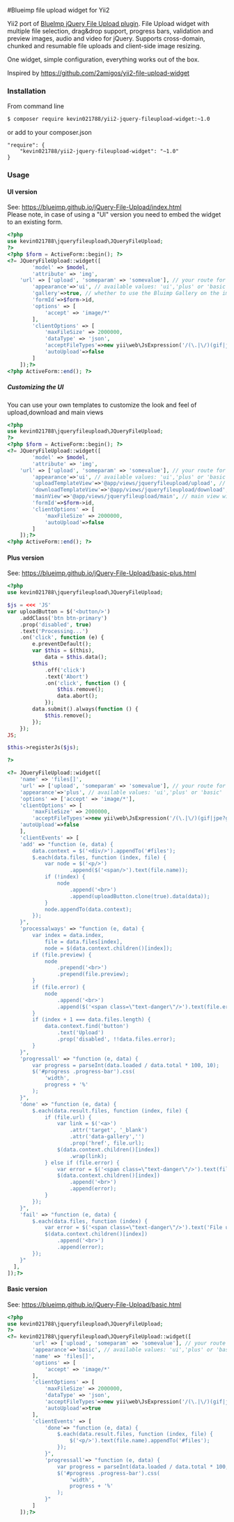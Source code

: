 #Blueimp file upload widget for Yii2

Yii2 port of [BlueImp jQuery File Upload plugin](http://blueimp.github.io/jQuery-File-Upload/). File Upload widget with multiple file selection, drag&drop support, progress bars, validation and preview images, audio and video for jQuery.
Supports cross-domain, chunked and resumable file uploads and client-side image resizing.  

One widget, simple configuration, everything works out of the box.

Inspired by https://github.com/2amigos/yii2-file-upload-widget

### Installation

From command line

```bash
$ composer require kevin021788/yii2-jquery-fileupload-widget:~1.0
```

or add to your composer.json

```
"require": {
	"kevin021788/yii2-jquery-fileupload-widget": "~1.0"
}	
```

### Usage

#### UI version
See: https://blueimp.github.io/jQuery-File-Upload/index.html  
Please note, in case of using a "UI" version you need to embed the widget to an existing form.
```PHP
<?php
use kevin021788\jqueryfileupload\JQueryFileUpload;
?>
<?php $form = ActiveForm::begin(); ?>
<?= JQueryFileUpload::widget([
        'model' => $model,
        'attribute' => 'img',
	'url' => ['upload', 'someparam' => 'somevalue'], // your route for saving images,
        'appearance'=>'ui', // available values: 'ui','plus' or 'basic'
        'gallery'=>true, // whether to use the Bluimp Gallery on the images or not
        'formId'=>$form->id,
        'options' => [
            'accept' => 'image/*'
        ],
        'clientOptions' => [
            'maxFileSize' => 2000000,
            'dataType' => 'json',
            'acceptFileTypes'=>new yii\web\JsExpression('/(\.|\/)(gif|jpe?g|png)$/i'),
            'autoUpload'=>false
        ]
    ]);?>
<?php ActiveForm::end(); ?>    
```
##### Customizing the UI
You can use your own templates to customize the look and feel of upload,download and main views  

```PHP
<?php
use kevin021788\jqueryfileupload\JQueryFileUpload;
?>
<?php $form = ActiveForm::begin(); ?>
<?= JQueryFileUpload::widget([
        'model' => $model,
        'attribute' => 'img',
	'url' => ['upload', 'someparam' => 'somevalue'], // your route for saving images,
        'appearance'=>'ui', // available values: 'ui','plus' or 'basic'
        'uploadTemplateView'=>'@app/views/jqueryfileupload/upload', // upload template
        'downloadTemplateView'=>'@app/views/jqueryfileupload/download', // download template
        'mainView'=>'@app/views/jqueryfileupload/main', // main view with buttonbar
        'formId'=>$form->id,
        'clientOptions' => [
            'maxFileSize' => 2000000,
            'autoUpload'=>false
        ]
    ]);?>
<?php ActiveForm::end(); ?>    
```

#### Plus version
See: https://blueimp.github.io/jQuery-File-Upload/basic-plus.html

```PHP
<?php
use kevin021788\jqueryfileupload\JQueryFileUpload;

$js = <<< 'JS'
var uploadButton = $('<button/>')
    .addClass('btn btn-primary')
    .prop('disabled', true)
    .text('Processing...')
    .on('click', function (e) {
        e.preventDefault();
        var $this = $(this),
            data = $this.data();
        $this
            .off('click')
            .text('Abort')
            .on('click', function () {
                $this.remove();
                data.abort();
            });
        data.submit().always(function () {
            $this.remove();
        });
    }); 
JS;

$this->registerJs($js);

?>

<?= JQueryFileUpload::widget([
	'name' => 'files[]',
	'url' => ['upload', 'someparam' => 'somevalue'], // your route for saving images,
	'appearance'=>'plus', // available values: 'ui','plus' or 'basic'
	'options' => ['accept' => 'image/*'],
	'clientOptions' => [
		'maxFileSize' => 2000000,
		'acceptFileTypes'=>new yii\web\JsExpression('/(\.|\/)(gif|jpe?g|png)$/i'),
    'autoUpload'=>false
	],
	'clientEvents' => [
    'add' => "function (e, data) {
        data.context = $('<div/>').appendTo('#files');
        $.each(data.files, function (index, file) {
            var node = $('<p/>')
                    .append($('<span/>').text(file.name));
            if (!index) {
                node
                    .append('<br>')
                    .append(uploadButton.clone(true).data(data));
            }
            node.appendTo(data.context);
        });
    }",
    'processalways' => "function (e, data) {
        var index = data.index,
            file = data.files[index],
            node = $(data.context.children()[index]);
        if (file.preview) {
            node
                .prepend('<br>')
                .prepend(file.preview);
        }
        if (file.error) {
            node
                .append('<br>')
                .append($('<span class=\"text-danger\"/>').text(file.error));
        }
        if (index + 1 === data.files.length) {
            data.context.find('button')
                .text('Upload')
                .prop('disabled', !!data.files.error);
        }
    }",
    'progressall' => "function (e, data) {
        var progress = parseInt(data.loaded / data.total * 100, 10);
        $('#progress .progress-bar').css(
            'width',
            progress + '%'
        );
    }",
    'done' => "function (e, data) {
        $.each(data.result.files, function (index, file) {
            if (file.url) {
                var link = $('<a>')
                    .attr('target', '_blank')
                    .attr('data-gallery','')
                    .prop('href', file.url);
                $(data.context.children()[index])
                    .wrap(link);
            } else if (file.error) {
                var error = $('<span class=\"text-danger\"/>').text(file.error);
                $(data.context.children()[index])
                    .append('<br>')
                    .append(error);
            }
        });
    }",
    'fail' => "function (e, data) {
        $.each(data.files, function (index) {
            var error = $('<span class=\"text-danger\"/>').text('File upload failed.');
            $(data.context.children()[index])
                .append('<br>')
                .append(error);
        });
    }"
  ],
]);?>
```

#### Basic version
See: https://blueimp.github.io/jQuery-File-Upload/basic.html

```PHP
<?php
use kevin021788\jqueryfileupload\JQueryFileUpload;
?>
<?= kevin021788\jqueryfileupload\JQueryFileUpload::widget([
        'url' => ['upload', 'someparam' => 'somevalue'], // your route for saving images,
        'appearance'=>'basic', // available values: 'ui','plus' or 'basic'
        'name' => 'files[]',
        'options' => [
            'accept' => 'image/*'
        ],
        'clientOptions' => [
            'maxFileSize' => 2000000,
            'dataType' => 'json',
            'acceptFileTypes'=>new yii\web\JsExpression('/(\.|\/)(gif|jpe?g|png)$/i'),
            'autoUpload'=>true
        ],
        'clientEvents' => [
            'done'=> "function (e, data) {
                $.each(data.result.files, function (index, file) {
                    $('<p/>').text(file.name).appendTo('#files');
                });
            }",
            'progressall'=> "function (e, data) {
                var progress = parseInt(data.loaded / data.total * 100, 10);
                $('#progress .progress-bar').css(
                    'width',
                    progress + '%'
                );
            }"
        ]
    ]);?>
```    


